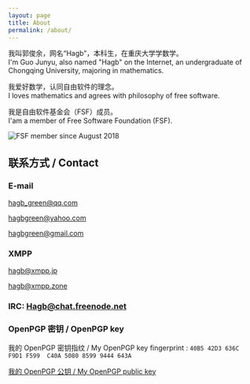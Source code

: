 ```yaml
---
layout: page
title: About
permalink: /about/
---
```



我叫郭俊余，网名“Hagb”，本科生，在重庆大学学数学。  
I'm Guo Junyu, also named "Hagb" on the Internet, an undergraduate of Chongqing University, majoring in mathematics.

我爱好数学，认同自由软件的理念。  
I loves mathematics and agrees with philosophy of free software.

我是自由软件基金会（FSF）成员。   
I'am a member of Free Software Foundation (FSF).

![FSF member since August 2018](https://static.fsf.org/nosvn/associate/crm/818574.png)

## 联系方式 / Contact

### E-mail

[hagb_green@qq.com](mailto:hagb_green@qq.com)

[hagbgreen@yahoo.com](mailto:hagbgreen@yahoo.com)

[hagbgreen@gmail.com](mailto:hagbgreen@gmail.com)

### XMPP

hagb@xmpp.jp

hagb@xmpp.zone

### IRC: Hagb@chat.freenode.net

### OpenPGP 密钥 / OpenPGP key

我的 OpenPGP 密钥指纹 / My OpenPGP key fingerprint : `40B5 42D3 636C F9D1 F599  C40A 5080 8599 9444 643A`

[我的 OpenPGP 公钥 / My OpenPGP public key](key.asc)


